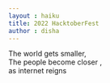 ```yaml
---
layout : haiku
title: 2022 HacktoberFest
author : disha
---
```


The world gets smaller, <br>
The people become closer ,<br>
as internet reigns <br>
